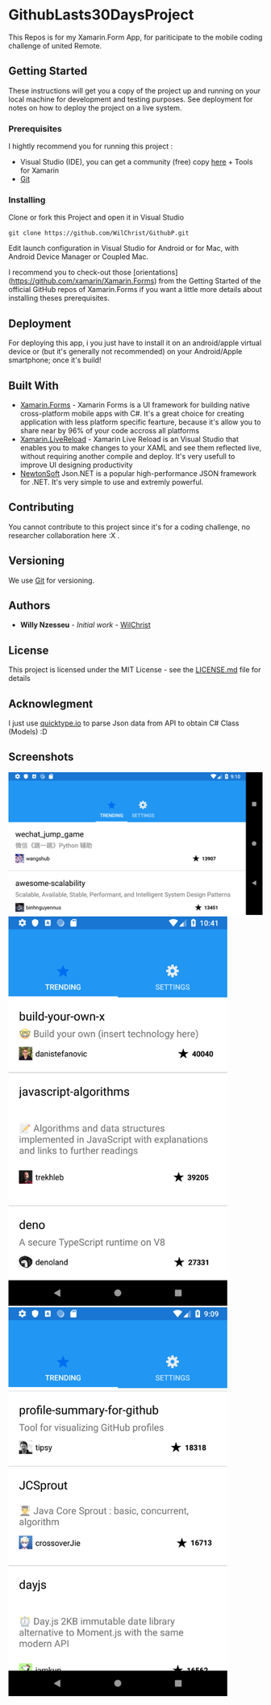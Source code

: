 # GithubLasts30DaysProject
This Repos is for my Xamarin.Form App, for pariticipate to the mobile coding challenge of united Remote.

## Getting Started

These instructions will get you a copy of the project up and running on your local machine for development and testing purposes. See deployment for notes on how to deploy the project on a live system.

### Prerequisites

I hightly recommend you for running this project :
- Visual Studio (IDE), you can get a community (free) copy [here](https://visualstudio.microsoft.com/fr/vs/community/) + Tools for Xamarin
- [Git](https://git-scm.com/)
### Installing

Clone or fork this Project and open it in Visual Studio

```
git clone https://github.com/WilChrist/GithubP.git
```

Edit launch configuration in Visual Studio for Android or for Mac, with Android Device Manager or Coupled Mac. 

I recommend you to check-out those [orientations] (https://github.com/xamarin/Xamarin.Forms) from the Getting Started of the official GitHub repos of Xamarin.Forms if you want a little more details about installing theses prerequisites.

## Deployment

For deploying this app, i you just have to install it on an android/apple virtual device or (but it's generally not recommended) on your Android/Apple smartphone; once it's build!

## Built With

* [Xamarin.Forms](https://docs.microsoft.com/en-us/xamarin/xamarin-forms/) - Xamarin Forms is a UI framework for building native cross-platform mobile apps with C#. It's a great choice for creating application with less platform specific fearture, because it's allow you to share near by 96% of your code accross all platforms
* [Xamarin.LiveReload](https://marketplace.visualstudio.com/items?itemName=Xamarin.XamarinLiveReload) - Xamarin Live Reload is an Visual Studio that enables you to make changes to your XAML and see them reflected live, without requiring another compile and deploy. It's very usefull to improve UI designing productivity
* [NewtonSoft](https://www.newtonsoft.com/json) Json.NET is a popular high-performance JSON framework for .NET. It's very simple to use and extremly powerful.

## Contributing

You cannot contribute to this project since it's for a coding challenge, no researcher collaboration here :X .

## Versioning

We use [Git](https://git-scm.com/) for versioning.

## Authors

* **Willy Nzesseu** - *Initial work* - [WilChrist](https://github.com/WilChrist)

## License

This project is licensed under the MIT License - see the [LICENSE.md](LICENSE.md) file for details

## Acknowlegment

I just use [quicktype.io](quicktype.io) to parse Json data from API to obtain C# Class (Models) :D

## Screenshots
![](https://github.com/WilChrist/GithubP/blob/master/Screenshots/Screenshot_1542748254.png)
<img src="https://github.com/WilChrist/GithubP/blob/master/Screenshots/Screenshot_1542753720.png" alt="drawing" width="434"/>
<img src="https://github.com/WilChrist/GithubP/blob/master/Screenshots/Screenshot_1542748168.png" alt="drawing" width="434"/>
